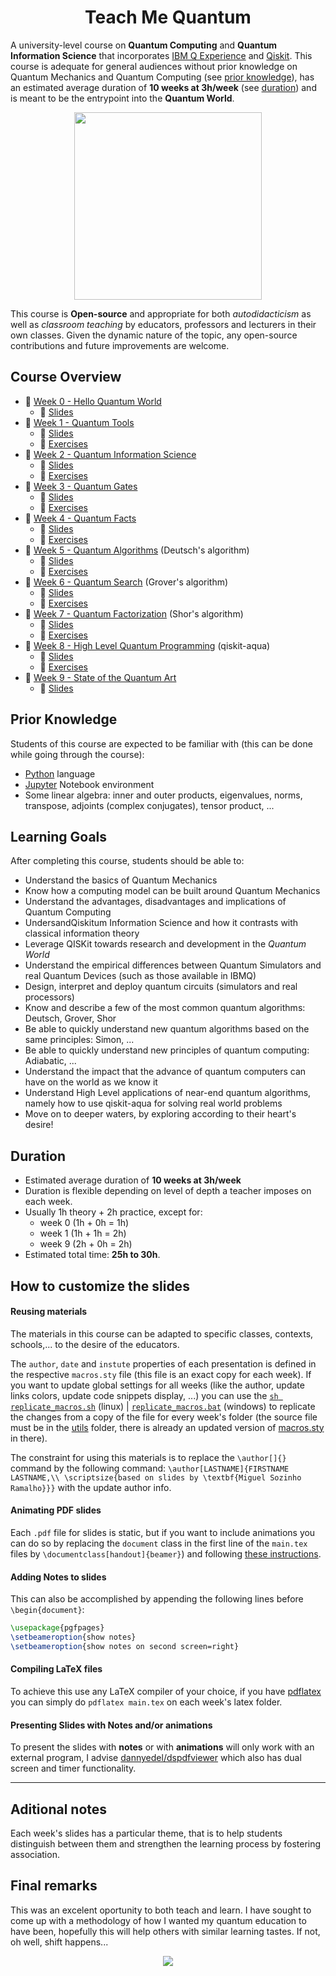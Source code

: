 <!-- This course and all its materials can be found at https://github.com/msramalho/Teach-Me-Quantum  where they are constantly updated, subject to open source contributions and community -->
<h1 align="center">Teach Me Quantum</h1>

A university-level course on **Quantum Computing** and **Quantum Information Science** that incorporates [IBM Q Experience](https://quantumexperience.ng.bluemix.net/qx/experience) and [Qiskit](https://www.qiskit.org/). This course is adequate for general audiences without prior knowledge on Quantum Mechanics and Quantum Computing (see [prior knowledge](#prior-knowledge)), has an estimated average duration of **10 weeks at 3h/week** (see [duration](#duration)) and is meant to be the entrypoint into the **Quantum World**.

<p align="center"><img  width="300px" src="https://i.imgur.com/39Mv9Ra.gif"></p>

This course is **Open-source** and appropriate for both _autodidacticism_ as well as _classroom teaching_ by educators, professors and lecturers in their own classes. Given the dynamic nature of the topic, any open-source contributions and future improvements are welcome.

## Course Overview

 * 📁 [Week 0 - Hello Quantum World](Week%200%20-%20Hello%20Quantum%20World)
     * 📖 [Slides](Week%200%20-%20Hello%20Quantum%20World/slides.pdf)
 * 📁 [Week 1 - Quantum Tools](Week%201%20-%20Quantum%20Tools)
     * 📖 [Slides](Week%201%20-%20Quantum%20Tools/slides.pdf)
     * 📁 [Exercises](Week%201%20-%20Quantum%20Tools/exercises)
 * 📁 [Week 2 - Quantum Information Science](Week%202%20-%20Quantum%20Information%20Science)
     * 📖 [Slides](Week%202%20-%20Quantum%20Information%20Science/slides.pdf)
     * 📁 [Exercises](Week%202%20-%20Quantum%20Information%20Science/exercises)
 * 📁 [Week 3 - Quantum Gates](Week%203%20-%20Quantum%20Gates)
     * 📖 [Slides](Week%203%20-%20Quantum%20Gates/slides.pdf)
     * 📁 [Exercises](Week%203%20-%20Quantum%20Gates/exercises)
 * 📁 [Week 4 - Quantum Facts](Week%204%20-%20Quantum%20Facts)
     * 📖 [Slides](Week%204%20-%20Quantum%20Facts/slides.pdf)
     * 📁 [Exercises](Week%204%20-%20Quantum%20Facts/exercises)
 * 📁 [Week 5 - Quantum Algorithms](Week%205%20-%20Quantum%20Algorithms) (Deutsch's algorithm)
     * 📖 [Slides](Week%205%20-%20Quantum%20Algorithms/slides.pdf)
     * 📁 [Exercises](Week%205%20-%20Quantum%20Algorithms/exercises)
 * 📁 [Week 6 - Quantum Search](Week%206%20-%20Quantum%20Search) (Grover's algorithm)
     * 📖 [Slides](Week%206%20-%20Quantum%20Search/slides.pdf)
     * 📁 [Exercises](Week%206%20-%20Quantum%20Search/exercises)
 * 📁 [Week 7 - Quantum Factorization](Week%207%20-%20Quantum%20Factorization) (Shor's algorithm)
     * 📖 [Slides](Week%207%20-%20Quantum%20Factorization/slides.pdf)
     * 📁 [Exercises](Week%207%20-%20Quantum%20Factorization/exercises)
 * 📁 [Week 8 - High Level Quantum Programming](Week%208%20-%20High%20Level%20Quantum%20Programming) (qiskit-aqua)
     * 📖 [Slides](Week%208%20-%20High%20Level%20Quantum%20Programming/slides.pdf)
     * 📁 [Exercises](Week%208%20-%20High%20Level%20Quantum%20Programming/exercises)
 * 📁 [Week 9 - State of the Quantum Art](Week%209%20-%20State%20of%20the%20Quantum%20Art)
     * 📖 [Slides](Week%209%20-%20State%20of%20the%20Quantum%20Art/slides.pdf)

## Prior Knowledge
Students of this course are expected to be familiar with (this can be done while going through the course):
 * [Python](https://www.python.org/) language
 * [Jupyter](http://jupyter.org/) Notebook environment
 * Some linear algebra: inner and outer products, eigenvalues, norms, transpose, adjoints (complex conjugates), tensor product, ...

## Learning Goals
After completing this course, students should be able to:
 * Understand the basics of Quantum Mechanics
 * Know how a computing model can be built around Quantum Mechanics
 * Understand the advantages, disadvantages and implications of Quantum Computing
 * UndersandQiskitum Information Science and how it contrasts with classical information theory
 * Leverage QISKit towards research and development in the _Quantum World_
 * Understand the empirical differences between Quantum Simulators and real Quantum Devices (such as those available in IBMQ)
 * Design, interpret and deploy quantum circuits (simulators and real processors)
 * Know and describe a few of the most common quantum algorithms: Deutsch, Grover, Shor
 * Be able to quickly understand new quantum algorithms based on the same principles: Simon, ...
 * Be able to quickly understand new principles of quantum computing: Adiabatic, ...
 * Understand the impact that the advance of quantum computers can have on the world as we know it
 * Understand High Level applications of near-end quantum algorithms, namely how to use qiskit-aqua for solving real world problems
 * Move on to deeper waters, by exploring according to their heart's desire!

## Duration
 * Estimated average duration of **10 weeks at 3h/week**
 * Duration is flexible depending on level of depth a teacher imposes on each week.
 * Usually 1h theory + 2h practice, except for:
     * week 0 (1h + 0h = 1h)
     * week 1 (1h + 1h = 2h)
     * week 9 (2h + 0h = 2h)
* Estimated total time: **25h to 30h**.


## How to customize the slides
#### Reusing materials
The materials in this course can be adapted to specific classes, contexts, schools,... to the desire of the educators.

The `author`, `date` and `instute` properties of each presentation is defined in the respective `macros.sty` file (this file is an exact copy for each week). If you want to update global settings for all weeks (like the author, update links colors, update code snippets display, ...) you can use the [`sh replicate_macros.sh`](utils/replicate_macros.sh) (linux) | [`replicate_macros.bat`](utils/replicate_macros.bat) (windows) to replicate the changes from a copy of the file for every week's folder (the source file must be in the [utils](utils/) folder, there is already an updated version of [macros.sty](utils/macros.sty) in there).

The constraint for using this materials is to replace the `\author[]{}` command by the following command: `\author[LASTNAME]{FIRSTNAME LASTNAME,\\ \scriptsize{based on slides by \textbf{Miguel Sozinho Ramalho}}}` with the update author info.

#### Animating PDF slides
Each `.pdf` file for slides is static, but if you want to include animations you can do so by replacing the `document` class in the first line of the `main.tex` files by `\documentclass[handout]{beamer}`) and following [these instructions](https://tex.stackexchange.com/a/177060/126771).


#### Adding Notes to slides
This can also be accomplished by appending the following lines before `\begin{document}`:
```tex
\usepackage{pgfpages}
\setbeameroption{show notes}
\setbeameroption{show notes on second screen=right}
```

#### Compiling LaTeX files
To achieve this use any LaTeX compiler of your choice, if you have [pdflatex](https://www.tug.org/applications/pdftex/) you can simply do `pdflatex main.tex` on each week's latex folder.

#### Presenting Slides with Notes and/or animations
To present the slides with **notes** or with **animations** will only work with an external program, I advise [dannyedel/dspdfviewer](https://github.com/dannyedel/dspdfviewer/releases) which also has dual screen and timer functionality.

---

## Aditional notes
Each week's slides has a particular theme, that is to help students distinguish between them and strengthen the learning process by fostering association. 

## Final remarks
This was an excelent oportunity to both  teach and learn. I have sought to come up with a methodology of how I wanted my quantum education to have been, hopefully this will help others with similar learning tastes. If not, oh well, shift happens...

<p align="center"><img src="http://assets.amuniversal.com/7c4d9f70a05b012f2fe600163e41dd5b"></p>
